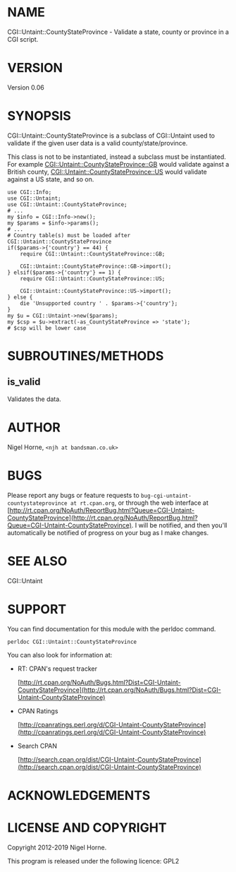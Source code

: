 # NAME

CGI::Untaint::CountyStateProvince - Validate a state, county or province in a
CGI script.

# VERSION

Version 0.06

# SYNOPSIS

CGI::Untaint::CountyStateProvince is a subclass of CGI::Untaint used to
validate if the given user data is a valid county/state/province.

This class is not to be instantiated, instead a subclass must be
instantiated. For example [CGI::Untaint::CountyStateProvince::GB](https://metacpan.org/pod/CGI%3A%3AUntaint%3A%3ACountyStateProvince%3A%3AGB) would
validate against a British county, [CGI::Untaint::CountyStateProvince::US](https://metacpan.org/pod/CGI%3A%3AUntaint%3A%3ACountyStateProvince%3A%3AUS)
would validate against a US state, and so on.

    use CGI::Info;
    use CGI::Untaint;
    use CGI::Untaint::CountyStateProvince;
    # ...
    my $info = CGI::Info->new();
    my $params = $info->params();
    # ...
    # Country table(s) must be loaded after CGI::Untaint::CountyStateProvince
    if($params->{'country'} == 44) {
        require CGI::Untaint::CountyStateProvince::GB;

        CGI::Untaint::CountyStateProvince::GB->import();
    } elsif($params->{'country'} == 1) {
        require CGI::Untaint::CountyStateProvince::US;

        CGI::Untaint::CountyStateProvince::US->import();
    } else {
        die 'Unsupported country ' . $params->{'country'};
    }
    my $u = CGI::Untaint->new($params);
    my $csp = $u->extract(-as_CountyStateProvince => 'state');
    # $csp will be lower case

# SUBROUTINES/METHODS

## is\_valid

Validates the data.

# AUTHOR

Nigel Horne, `<njh at bandsman.co.uk>`

# BUGS

Please report any bugs or feature requests to `bug-cgi-untaint-countystateprovince at rt.cpan.org`, or through
the web interface at [http://rt.cpan.org/NoAuth/ReportBug.html?Queue=CGI-Untaint-CountyStateProvince](http://rt.cpan.org/NoAuth/ReportBug.html?Queue=CGI-Untaint-CountyStateProvince).  I will be notified, and then you'll
automatically be notified of progress on your bug as I make changes.

# SEE ALSO

CGI::Untaint

# SUPPORT

You can find documentation for this module with the perldoc command.

    perldoc CGI::Untaint::CountyStateProvince

You can also look for information at:

- RT: CPAN's request tracker

    [http://rt.cpan.org/NoAuth/Bugs.html?Dist=CGI-Untaint-CountyStateProvince](http://rt.cpan.org/NoAuth/Bugs.html?Dist=CGI-Untaint-CountyStateProvince)

- CPAN Ratings

    [http://cpanratings.perl.org/d/CGI-Untaint-CountyStateProvince](http://cpanratings.perl.org/d/CGI-Untaint-CountyStateProvince)

- Search CPAN

    [http://search.cpan.org/dist/CGI-Untaint-CountyStateProvince](http://search.cpan.org/dist/CGI-Untaint-CountyStateProvince)

# ACKNOWLEDGEMENTS

# LICENSE AND COPYRIGHT

Copyright 2012-2019 Nigel Horne.

This program is released under the following licence: GPL2
